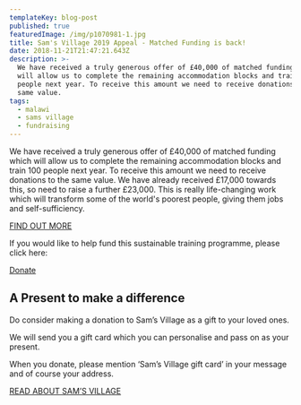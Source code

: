 ```yaml
---
templateKey: blog-post
published: true
featuredImage: /img/p1070981-1.jpg
title: Sam's Village 2019 Appeal - Matched Funding is back!
date: 2018-11-21T21:47:21.643Z
description: >-
  We have received a truly generous offer of £40,000 of matched funding which
  will allow us to complete the remaining accommodation blocks and train 100
  people next year. To receive this amount we need to receive donations to the
  same value.
tags:
  - malawi
  - sams village
  - fundraising
---
```


We have received a truly generous offer of £40,000 of matched funding which will allow us to complete the remaining accommodation blocks and train 100 people next year. To receive this amount we need to receive donations to the same value. We have already received £17,000 towards this, so need to raise a further £23,000. This is really life-changing work which will transform some of the world's poorest people, giving them jobs and self-sufficiency.

[FIND OUT MORE](https://africanvisionmalawi.cmail19.com/t/y-l-khcjkl-yhyukyqij-i/)

If you would like to help fund this sustainable training programme, please click here:

[Donate](https://www.charitycheckout.co.uk/1113786/)

## A Present to make a difference

Do consider making a donation to Sam’s Village as a gift to your loved ones.

We will send you a gift card which you can personalise and pass on as your present.

When you donate, please mention ‘Sam’s Village gift card’ in your message and of course your address.

[READ ABOUT SAM’S VILLAGE](http://www.africanvision.org.uk/sams-village/)
